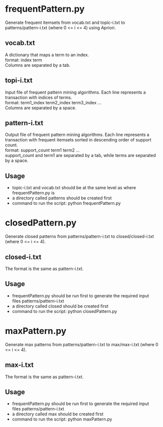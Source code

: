 # frequentPattern.py
Generate frequent itemsets from vocab.txt and topic-i.txt to patterns/pattern-i.txt (where 0 <= i <= 4) using Apriori.

## vocab.txt
A dictionary that maps a term to an index.<br>
format: index	term<br>
Columns are separated by a tab.

## topi-i.txt
Input file of frequent pattern mining algorithms. Each line represents a transaction with indices of terms.<br>
format: term1_index term2_index term3_index ...<br>
Columns are separated by a space.

## pattern-i.txt
Output file of frequent pattern mining algorithms. Each line represents a transaction with frequent itemsets sorted in descending order of support count.<br>
format: support_count	term1 term2 ...<br>
support_count and term1 are separated by a tab, while terms are separated by a space.

## Usage
- topic-i.txt and vocab.txt should be at the same level as where frequentPattern.py is
- a directory called patterns should be created first
- command to run the script: python frequentPattern.py

# closedPattern.py
Generate closed patterns from patterns/pattern-i.txt to closed/closed-i.txt (where 0 <= i <= 4).

## closed-i.txt
The format is the same as pattern-i.txt.

## Usage
- frequentPattern.py should be run first to generate the required input files patterns/pattern-i.txt
- a directory called closed should be created first
- command to run the script: python closedPattern.py

# maxPattern.py
Generate max patterns from patterns/pattern-i.txt to max/max-i.txt (where 0 <= i <= 4).

## max-i.txt
The format is the same as pattern-i.txt.

## Usage
- frequentPattern.py should be run first to generate the required input files patterns/pattern-i.txt
- a directory called max should be created first
- command to run the script: python maxPattern.py

